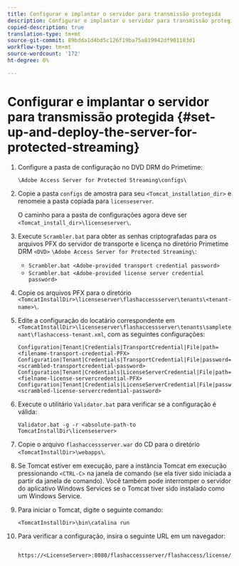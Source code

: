 ```yaml
---
title: Configurar e implantar o servidor para transmissão protegida
description: Configurar e implantar o servidor para transmissão protegida
copied-description: true
translation-type: tm+mt
source-git-commit: 89bdda1d4bd5c126f19ba75a819942df901183d1
workflow-type: tm+mt
source-wordcount: '172'
ht-degree: 0%

---
```



# Configurar e implantar o servidor para transmissão protegida {#set-up-and-deploy-the-server-for-protected-streaming}

1. Configure a pasta de configuração no DVD DRM do Primetime:

   `\Adobe Access Server for Protected Streaming\configs\`
1. Copie a pasta `configs` de amostra para seu `<Tomcat_installation_dir>` e renomeie a pasta copiada para `licenseserver`.

   O caminho para a pasta de configurações agora deve ser `<Tomcat_install_dir>\licenseserver\`.
1. Execute `Scrambler.bat` para obter as senhas criptografadas para os arquivos PFX do servidor de transporte e licença no diretório Primetime DRM `<DVD>` `\Adobe Access Server for Protected Streaming\`:

   * `Scrambler.bat <Adobe-provided transport credential password>`
   * `Scrambler.bat <Adobe-provided license server credential password>`

1. Copie os arquivos PFX para o diretório `<TomcatInstallDir>\licenseserver\flashaccessserver\tenants\<tenant-name>\`.
1. Edite a configuração do locatário correspondente em `<TomcatInstallDir>\licenseserver\flashaccessserver\tenants\sampletenant\flashaccess-tenant.xml`, com as seguintes configurações:

   ```
   Configuration|Tenant|Credentials|TransportCredential|File|path=<filename-transport-credential-PFX> 
   Configuration|Tenant|Credentials|TransportCredential|File|password=<scrambled-transportcredential-password> 
   Configuration|Tenant|Credentials|LicenseServerCredential|File|path=<fielname-license-servercredential-PFX> 
   Configuration|Tenant|Credentials|LicenseServerCredential|File|password=<scrambled-license-servercredential-password>
   ```

1. Execute o utilitário `Validator.bat` para verificar se a configuração é válida:

   ```
   Validator.bat -g -r <absolute-path-to TomcatInstallDir\licenseserver>
   ```

1. Copie o arquivo `flashaccessserver.war` do CD para o diretório `<TomcatInstallDir>\webapps\`.
1. Se Tomcat estiver em execução, pare a instância Tomcat em execução pressionando `<CTRL-C>` na janela de comando (se ela tiver sido iniciada a partir da janela de comando). Você também pode interromper o servidor do aplicativo Windows Services se o Tomcat tiver sido instalado como um Windows Service.
1. Para iniciar o Tomcat, digite o seguinte comando:

   ```
   <TomcatInstallDir>\bin\catalina run
   ```

1. Para verificar a configuração, insira o seguinte URL em um navegador:

   ```
    https://<LicenseServer>:8080/flashaccessserver/flashaccess/license/v2
   ```

